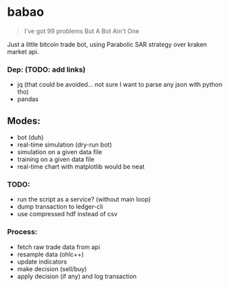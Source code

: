 # babao

> I've got 99 problems But A Bot Ain't One

Just a little bitcoin trade bot, using Parabolic SAR strategy over kraken market api.


### Dep: (TODO: add links)

* jq (that could be avoided... not sure I want to parse any json with python tho)
* pandas


## Modes:

* bot (duh)
* real-time simulation (dry-run bot)
* simulation on a given data file
* training on a given data file
* real-time chart with matplotlib would be neat


### TODO:

* run the script as a service? (without main loop)
* dump transaction to ledger-cli
* use compressed hdf instead of csv


### Process:

* fetch raw trade data from api
* resample data (ohlc++)
* update indicators
* make decision (sell/buy)
* apply decision (if any) and log transaction

